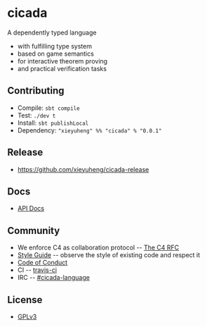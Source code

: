 # cicada

A dependently typed language
- with fulfilling type system
- based on game semantics
- for interactive theorem proving
- and practical verification tasks

## Contributing

- Compile: `sbt compile`
- Test: `./dev t`
- Install: `sbt publishLocal`
- Dependency: `"xieyuheng" %% "cicada" % "0.0.1"`

## Release

- https://github.com/xieyuheng/cicada-release

## Docs

- [API Docs](https://cicada.xieyuheng.now.sh/xieyuheng/cicada/index.html)

## Community

- We enforce C4 as collaboration protocol -- [The C4 RFC](https://rfc.zeromq.org/spec:42/C4)
- [Style Guide](STYLE-GUIDE.md) -- observe the style of existing code and respect it
- [Code of Conduct](CODE-OF-CONDUCT.md)
- CI -- [travis-ci](https://travis-ci.org/xieyuheng/cicada)
- IRC -- [#cicada-language](https://kiwiirc.com/nextclient/irc.freenode.net/#cicada-language)

## License

- [GPLv3](LICENSE)
